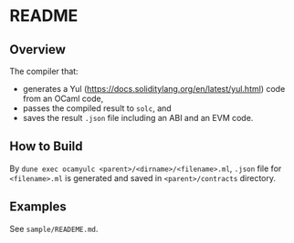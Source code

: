 # README

## Overview

The compiler that:
- generates a Yul (https://docs.soliditylang.org/en/latest/yul.html) code from an OCaml code,
- passes the compiled result to `solc`, and 
- saves the result `.json` file including an ABI and an EVM code.

## How to Build

By `dune exec ocamyulc <parent>/<dirname>/<filename>.ml`, 
`.json` file for `<filename>.ml` is generated and saved in `<parent>/contracts` directory.

## Examples

See `sample/READEME.md`.